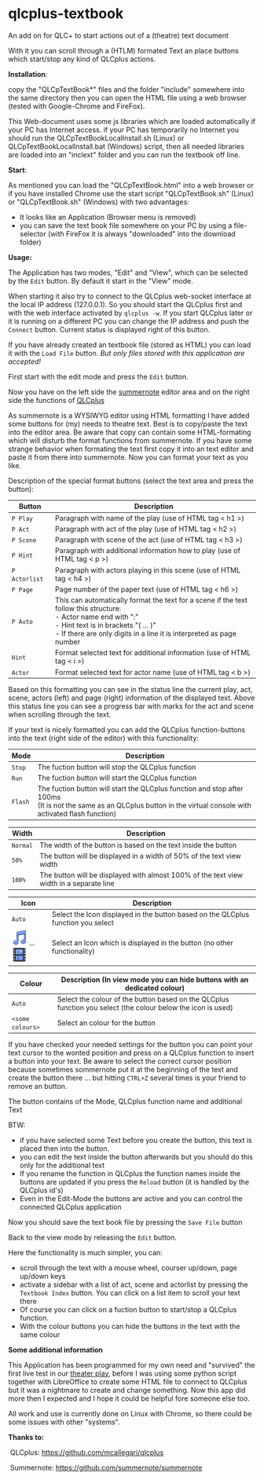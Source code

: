 # qlcplus-textbook
An add on for QLC+ to start actions out of a (theatre) text document

With it you can scroll through a (HTLM) formated Text an place buttons which start/stop any kind of QLCplus actions.

**Installation**:

copy the "QLCpTextBook*" files and the folder "include" somewhere into the same directory then you can open the HTML file using a web browser (tested with Google-Chrome and FireFox). 

This Web-document uses some js libraries which are loaded automatically if your PC has Internet access. if your PC has temporarily no Internet you should run the QLCpTextBookLocalInstall.sh (Linux) or QLCpTextBookLocalInstall.bat (Windows) script, then all needed libraries are loaded into an "inclext" folder and you can run the textbook off line.

**Start**:

As mentioned you can load the "QLCpTextBook.html" into a web browser or if you have installed Chrome use the start script "QLCpTextBook.sh" (Linux) or "QLCpTextBook.sh" (Windows) with two advantages:

- It looks like an Application (Browser menu is removed)
- you can save the text book file somewhere on your PC by using a file-selector (with FireFox it is always "downloaded" into the download folder)

**Usage:**

The Application has two modes, "Edit" and "View", which can be selected by the `Edit` button. By default it start in the "View" mode.

When starting it also try to connect to the QLCplus web-socket interface at the local IP address (127.0.0.1). So you should start the QLCplus first and with the web interface activated by `qlcplus -w`. If you start QLCplus later or it is running on a different PC you can change the IP address and push the `Connect` button. Current status is displayed right of this button.

If you have already created an textbook file (stored as HTML) you can load it with the `Load File` button. *But only files stored with this application are accepted!* 

First start with the edit mode and press the `Edit` button.

Now you have on the left side the  [summernote](https://summernote.org/) editor area and on the right side the functions of [QLCplus](https://www.qlcplus.org/)

As summernote is a WYSIWYG editor using HTML formatting I have added some buttons for (my) needs to theatre text. Best is to copy/paste the text into the editor area. Be aware that copy can contain some HTML-formating which will disturb the format functions from summernote. If you have some strange behavior when formating the text first copy it into an text editor and paste it from there into summernote. Now you can format your text as you like. 

Description of the special format buttons (select the text area and press the button): 

| Button        | Description                                                  |
| ------------- | ------------------------------------------------------------ |
| `P Play`      | Paragraph with name of the play (use of HTML tag < h1 >)     |
| `P Act`       | Paragraph with act of the play (use of HTML tag < h2 >)      |
| `P Scene`     | Paragraph with scene of the act (use of HTML tag < h3 >)     |
| `P Hint`      | Paragraph with additional information how to play (use of HTML tag < p >) |
| `P Actorlist` | Paragraph with actors playing in this scene (use of HTML tag < h4 >) |
| `P Page`      | Page number of the paper text (use of HTML tag < h6 >)       |
| `P Auto`      | This can automatically format the text for a scene if the text follow this structure:<br />- Actor name end with ":"<br />- Hint text is in brackets "( ... )"<br />- If there are only digits in a line it is interpreted as page number |
| `Hint`        | Format selected text for additional information  (use of HTML tag < i >) |
| `Actor`       | Format selected text for actor name  (use of HTML tag < b >) |

Based on this formatting you can see in the status line the current play, act, scene, actors (left) and page (right) information of the displayed text. Above this status line you can see a progress bar with marks for the act and scene when scrolling through the text.

If your text is nicely formatted you can add the QLCplus function-buttons into the text (right side of the editor) with this functionality:

| Mode    | Description                                                  |
| ------- | ------------------------------------------------------------ |
| `Stop`  | The fuction button will stop the QLCplus function            |
| `Run`   | The fuction button will start the QLCplus function           |
| `Flash` | The fuction button will start the QLCplus function and stop after 100ms<br />(It is not the same as an QLCplus button in the virtual console with activated flash function) |

| Width    | Description                                                  |
| -------- | ------------------------------------------------------------ |
| `Normal` | The width of the button is based on the text inside the button |
| `50%`    | The button will be displayed in a width of 50% of the text view width |
| `100%`   | The button will be displayed with almost 100% of the text view width in a separate line |

| Icon                                                         | Description                                                  |
| ------------------------------------------------------------ | ------------------------------------------------------------ |
| `Auto`                                                       | Select the Icon displayed in the button based on the QLCplus function you select |
| ![](./include/icon/audio.png) ... ![](./include/icon/video.png) | Select an Icon which is displayed in the button (no other functionality) |

| Colour           | Description (In view mode you can hide buttons with an dedicated colour) |
| ---------------- | ------------------------------------------------------------ |
| `Auto`           | Select the colour of the button based on the QLCplus function you select (the colour below the icon is used) |
| `<some colours>` | Select an colour for the button                              |

If you have checked your needed settings for the button you can point your text cursor to the wonted position and press on a QLCplus function to insert a button into your text. Be aware to select the correct cursor position because sometimes sommernote put it at the beginning of the text and create the button there ... but hitting `CTRL+Z` several times is your friend to remove an button. 

The button contains of the Mode, QLCplus function name and additional Text

BTW: 

- if you have selected some Text before you create the button, this text is placed then into the button.
- you can edit the text inside the button afterwards but you should do this only for the additional text
- If you rename the function in QLCplus the function names inside the buttons are updated if you press the `Reload` button (it is handled by the QLCplus id's)
- Even in the Edit-Mode the buttons are active and you can control the connected QLCplus application

Now you should save the text book file by pressing the `Save File` button

Back to the view mode by releasing the `Edit` button.

Here the functionality is much simpler, you can:

- scroll through the text with a mouse wheel, courser up/down, page up/down keys
- activate a sidebar with a list of act, scene and actorlist by pressing the `Textbook Index` button. You can click on a list item to scroll your text there
- Of course you can click on a fuction button to start/stop a QLCplus function.
- With the colour buttons you can hide the buttons in the text with the same colour

**Some additional information**

This Application has been programmed for my own need and "survived" the first live test in our [theater play](https://dorfbuehne-merching.de/), before I was using some python script together with LibreOffice to create some HTML file to connect to QLCplus but it was a nightmare to create and change something. Now this app did more then I expected and I hope it could be helpful fore someone else too.

All work and use is currently done on Linux with Chrome, so there could be some issues with other "systems". 

**Thanks to:**

​	QLCplus: https://github.com/mcallegari/qlcplus

​	Summernote: https://github.com/summernote/summernote
